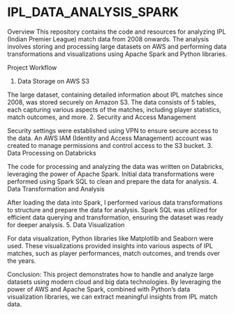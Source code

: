 # IPL_DATA_ANALYSIS_SPARK

Overview
This repository contains the code and resources for analyzing IPL (Indian Premier League) match data from 2008 onwards. The analysis involves storing and processing large datasets on AWS and performing data transformations and visualizations using Apache Spark and Python libraries.

Project Workflow
1. Data Storage on AWS S3
   
The large dataset, containing detailed information about IPL matches since 2008, was stored securely on Amazon S3.
The data consists of 5 tables, each capturing various aspects of the matches, including player statistics, match outcomes, and more.
2. Security and Access Management  

Security settings were established using VPN to ensure secure access to the data.
An AWS IAM (Identity and Access Management) account was created to manage permissions and control access to the S3 bucket.
3. Data Processing on Databricks  

The code for processing and analyzing the data was written on Databricks, leveraging the power of Apache Spark.
Initial data transformations were performed using Spark SQL to clean and prepare the data for analysis.
4. Data Transformation and Analysis  

After loading the data into Spark, I performed various data transformations to structure and prepare the data for analysis.
Spark SQL was utilized for efficient data querying and transformation, ensuring the dataset was ready for deeper analysis.
5. Data Visualization  

For data visualization, Python libraries like Matplotlib and Seaborn were used.
These visualizations provided insights into various aspects of IPL matches, such as player performances, match outcomes, and trends over the years.

Conclusion:
This project demonstrates how to handle and analyze large datasets using modern cloud and big data technologies. By leveraging the power of AWS and Apache Spark, combined with Python’s data visualization libraries, we can extract meaningful insights from IPL match data.

